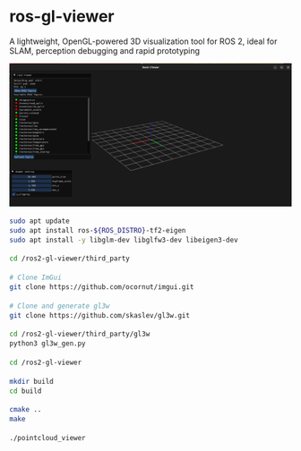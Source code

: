 # ros-gl-viewer
A lightweight, OpenGL-powered 3D visualization tool for ROS 2, ideal for SLAM, perception debugging and rapid prototyping


![gl Screenshot](https://github.com/armando-genis/ros2-gl-viewer/blob/main/img/img2.png)

```bash
sudo apt update
sudo apt install ros-${ROS_DISTRO}-tf2-eigen
sudo apt install -y libglm-dev libglfw3-dev libeigen3-dev

cd /ros2-gl-viewer/third_party

# Clone ImGui
git clone https://github.com/ocornut/imgui.git

# Clone and generate gl3w
git clone https://github.com/skaslev/gl3w.git

cd /ros2-gl-viewer/third_party/gl3w
python3 gl3w_gen.py

cd /ros2-gl-viewer

mkdir build 
cd build 

cmake ..
make 

./pointcloud_viewer

```